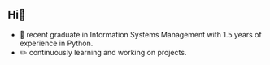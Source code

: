## Hi👋
<!--## <img width="1000" src="asset/chiikawa.png" alt="chiikawa"> -->
- 📙 recent graduate in Information Systems Management with 1.5 years of experience in Python.
- ✏️ continuously learning and working on projects.
